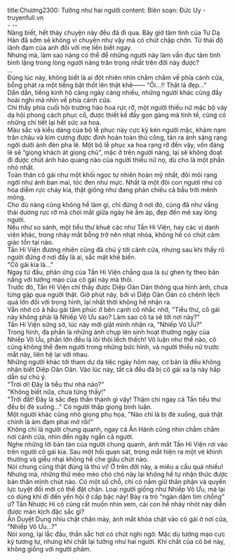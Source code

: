 title:Chương2300: Tưởng như hai người
content:
Biên soạn: Đức Uy - truyenfull.vn<br>- --<br>Nàng biết, hết thảy chuyện này đều đã đi qua. Bây giờ tâm tình của Tư Dạ Hàn đã sớm sẽ không vì chuyện như vậy mà có chút chập chờn. Từ thái độ lãnh đạm của anh đối với mẹ liền biết ngay.<br>Nhưng mà, làm sao nàng có thể để những người này làm vẩn đục tâm tình bình lặng trong lòng người nàng trân trọng nhất trên đời này được?<br>...<br>Đúng lúc này, không biết là ai đột nhiên nhìn chằm chằm về phía cánh cửa, bỗng phát ra một tiếng bật thốt lên thật khẽ—— "Ôi...!! Thật là đẹp..."<br>Dần dần, tiếng kinh hô càng ngày càng nhiều, những người khác cũng đầy hoài nghi mà nhìn về phía cánh cửa.<br>Chỉ thấy phía cuối hội trường hào hoa rực rỡ, một người thiếu nữ mặc bộ váy dạ hội phong cách phục cổ, được thiết kế đầy gọn gàng mà tinh tế, cũng có những chi tiết lại hết sức xa hoa.<br>Màu sắc và kiểu dáng của bộ lễ phục này cực kỳ kén người mặc, khảm nạm trân châu và kim cương được đính hoàn toàn thủ công, tản ra ánh sáng rạng ngời dưới ánh đèn pha lê. Một bộ lễ phục xa hoa rạng rỡ đến vậy, vốn đáng lẽ sẽ “giọng khách át giọng chủ”, mặc ở trên người nàng, lại sẽ không đoạt đi được chút ánh hào quang nào của người thiếu nữ nọ, dù cho là một phần nhỏ nhất.<br>Toàn thân cô gái như một khối ngọc tự nhiên hoàn mỹ nhất, đôi môi rạng ngời như ánh ban mai, tóc đen như mực. Nhất là một đôi con ngươi như có hỏa diễm rực cháy kia, thật giống như đang phản chiếu cả bầu trời mênh mông.<br>Cho dù nàng cũng không hề làm gì, chỉ đứng ở nơi đó, cũng đã như vầng thái dương rực rỡ mà chói mắt giữa ngày hè ấm áp, đẹp đến mê say lòng người.<br>Nếu như so sánh, một tiểu thư khuê các như Tần Hi Viện, hay các vị danh viện khác, trong nháy mắt bỗng trở nên nhạt nhòa, không hề có chút cảm giác tồn tại nào.<br>Tần Hi Viện đương nhiên cũng đã chú ý tới cánh cửa, nhưng sau khi thấy rõ người đứng ở nơi đấy là ai, sắc mặt khẽ biến.<br>"Cô gái kia là..."<br>Ngay từ đầu, phản ứng của Tần Hi Viện chẳng qua là sự ghen tỵ theo bản năng với tướng mạo của cô gái này mà thôi.<br>Trước đó, Tần Hi Viện chỉ thấy được Diệp Oản Oản thông qua hình ảnh, chưa từng gặp qua người thật. Giờ phút này, bởi vì Diệp Oản Oản có chênh lệch quá lớn đối với trong hình, lại nhất thời không hề nhận ra.<br>Vẫn nhờ có ả hầu gái tâm phúc ở bên cạnh cô nhắc nhở, "Tiểu thư, cô gái này không phải là Nhiếp Vô Ưu sao? Làm sao cô ta sẽ tới nơi này?"<br>Tần Hi Viện sững sờ, lúc này mới giật mình nhận ra, "Nhiếp Vô Ưu?"<br>Trong hình, đa phần là những ảnh chụp lén sinh hoạt thường ngày của Nhiếp Vô Ưu, phần lớn đều là lôi thôi lếch thếch! Vô luận như thế nào, cô cũng không thể đem người trong những bức hình, và người thiếu nữ trước mắt này, liên hệ lại với nhau.<br>Những người khác tới tham dự dạ tiệc ngày hôm nay, cơ bản là đều không nhận biết Diệp Oản Oản. Vào lúc này, tất cả đều đã bị cô gái xa lạ này hấp dẫn sự chú ý.<br>"Trời ơi! Đây là tiểu thư nhà nào?"<br>"Không biết nữa, chưa từng thấy!"<br>"Trời đất! Đây là sắc đẹp thần thánh gì vậy! Thậm chí ngay cả Tần tiểu thư đều bị đè xuống..." Có người thấp giọng bình luận.<br>Một người khác cũng nhỏ giọng phụ họa, "Nào chỉ là bị đè xuống, quả thật chính là ảm đạm phai mờ rồi!"<br>Không chỉ là người chung quanh, ngay cả Ân Hành cũng nhìn chằm chằm nơi cánh cửa, nhìn đến ngây ngẩn cả người.<br>Nghe những lời bàn tán của người chung quanh, ánh mắt Tần Hi Viện rơi vào trên người cô gái kia. Sau một hồi quan sát, trong mắt hiện ra một vẻ khinh thường và giễu nhại không hề che giấu chút nào.<br>Nói chung cũng thật đúng là thú vị! Ở trên đời này, a miêu a cẩu quá nhiều! Nhưng mà, những thứ mèo mèo chó chó này lại không hề tự nhận thức được bản thân mình chút nào. Có một số chỗ, chỉ có nắm giữ thân phận và quyền lực tuyệt đối mới có thể đặt chân. Loại người giống như Nhiếp Vô Ưu, mà lại có dũng khí đi đến yến hội ở cấp bậc này! Bày ra trò “ngàn dặm tìm chồng” ư? Tần Nhược Hi cô cũng rất muốn nhìn xem, cái con hề nhảy nhót này diễn được màn kịch đặc sắc gì?<br>Ân Duyệt Dung nhíu chặt chân mày, ánh mắt khóa chặt vào cô gái ở nơi cửa, "Nhiếp Vô Ưu...?"<br>Nói xong, lại lắc đầu, thần sắc hơi có chút nghi ngờ. Mặc dù tướng mạo cực kỳ tương tự, nhưng khí chất lại tưởng như hai người. Khí chất của cô bé này, không giống với người phàm.